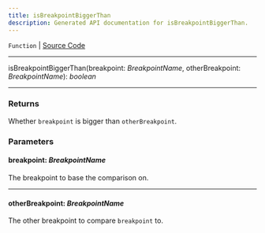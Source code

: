```yaml
---
title: isBreakpointBiggerThan
description: Generated API documentation for isBreakpointBiggerThan.
---
```


`Function` | [Source Code](https://github.com/mrCamelCode/jtjs/blob/ddfaeb1a2c9bf793372bb41076f65f452b124091/libs/react/lib/hooks/use-breakpoint.hook.ts#L100)

---

isBreakpointBiggerThan(breakpoint: _BreakpointName_, otherBreakpoint: _BreakpointName_): _boolean_

---

### Returns
Whether `breakpoint` is bigger than `otherBreakpoint`.

### Parameters

#### breakpoint: _BreakpointName_

The breakpoint to base the comparison on.

---

#### otherBreakpoint: _BreakpointName_

The other breakpoint to compare `breakpoint` to.